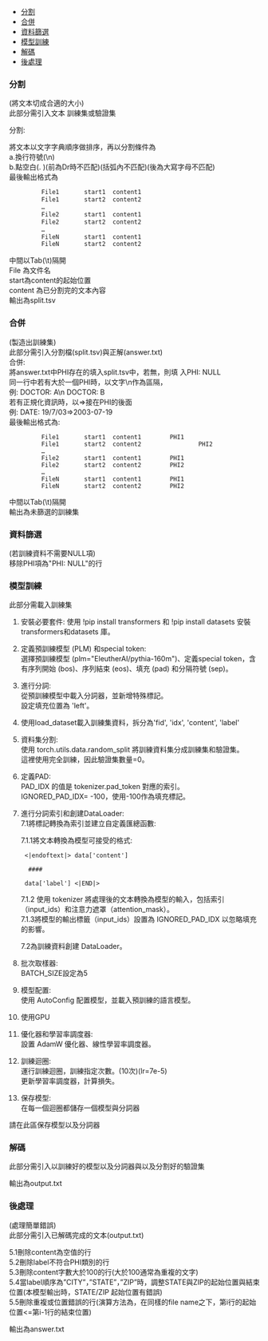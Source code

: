 - [分割](#分割)
- [合併](#合併)
- [資料篩選](#資料篩選)
- [模型訓練](#模型訓練)
- [解碼](#解碼)
- [後處理](#後處理)

### 分割
(將文本切成合適的大小)  
此部分需引入文本 訓練集或驗證集

分割:

將文本以文字字典順序做排序，再以分割條件為  
			a.換行符號(\n)  
			b.點空白(\. )(前為Dr時不匹配)(括弧內不匹配)(後為大寫字母不匹配)  
   最後輸出格式為
   ```sh
			File1		start1	content1  
			File1	 	start2	content2  
			…  
			File2		start1	content1  
			File2		start2	content2  
			…  
			FileN		start1	content1  
			FileN		start2	content2  
   ```
中間以Tab(\t)隔開  
File 為文件名  
start為content的起始位置  
content 為已分割完的文本內容  
輸出為split.tsv

### 合併  
(製造出訓練集)  
此部分需引入分割檔(split.tsv)與正解(answer.txt)  
合併:  
		將answer.txt中PHI存在的填入split.tsv中，若無，則填	入PHI: NULL  
    	        同一行中若有大於一個PHI時，以文字\n作為區隔，  
	        例:  DOCTOR: A\n DOCTOR: B  
		若有正規化資訊時，以=>接在PHI的後面  
		例: DATE: 19/7/03=>2003-07-19  
			最後輸出格式為:  
   ```
			File1		start1	content1		PHI1
			File1	 	start2	content2                PHI2
			…
			File2		start1	content1		PHI1
			File2		start2	content2		PHI2
			…
			FileN		start1	content1		PHI1
			FileN		start2	content2		PHI2
```
中間以Tab(\t)隔開  
輸出為未篩選的訓練集  

### 資料篩選 
(若訓練資料不需要NULL項)  
移除PHI項為"PHI: NULL"的行

### 模型訓練
此部分需載入訓練集
1. 安裝必要套件:
   使用 !pip install transformers 和 !pip install datasets 安裝 transformers和datasets 庫。  
2. 定義預訓練模型 (PLM) 和special token:  
   選擇預訓練模型 (plm="EleutherAI/pythia-160m")、定義special token，含有序列開始 (bos)、序列結束 (eos)、填充 (pad) 和分隔符號 (sep)。  
3. 進行分詞:  
   從預訓練模型中載入分詞器，並新增特殊標記。  
   設定填充位置為 'left'。  
4. 使用load_dataset載入訓練集資料，拆分為'fid', 'idx', 'content', 'label'  
5. 資料集分割:  
   使用 torch.utils.data.random_split 將訓練資料集分成訓練集和驗證集。  
   這裡使用完全訓練，因此驗證集數量=0。  
6. 定義PAD:  
   PAD_IDX 的值是 tokenizer.pad_token 對應的索引。  
   IGNORED_PAD_IDX= -100，使用-100作為填充標記。  
7. 進行分詞索引和創建DataLoader:  
   7.1將標記轉換為索引並建立自定義匯總函數:
     
	 7.1.1將文本轉換為模型可接受的格式:  
   ```
 	<|endoftext|> data['content']  
  
	 ####  
  
	data['label'] <|END|>
   ```
   
   	 7.1.2 使用 tokenizer 將處理後的文本轉換為模型的輸入，包括索引（input_ids）和注意力遮罩（attention_mask）。  
 	 7.1.3將模型的輸出標籤（input_ids）設置為 IGNORED_PAD_IDX  以忽略填充的影響。
   
   7.2為訓練資料創建 DataLoader。  
9. 批次取樣器:  
   BATCH_SIZE設定為5  
10. 模型配置:  
   使用 AutoConfig 配置模型，並載入預訓練的語言模型。  
11. 使用GPU   
12. 優化器和學習率調度器:  
    設置 AdamW 優化器、線性學習率調度器。  
13. 訓練迴圈:  
    運行訓練迴圈，訓練指定次數。(10次)(lr=7e-5)  
    更新學習率調度器，計算損失。  
14. 保存模型:  
    在每一個迴圈都儲存一個模型與分詞器  
  
請在此區保存模型以及分詞器  
### 解碼

此部分需引入以訓練好的模型以及分詞器與以及分割好的驗證集

輸出為output.txt


### 後處理
(處理簡單錯誤)  
此部分需引入已解碼完成的文本(output.txt)

5.1刪除content為空值的行  
5.2刪除label不符合PHI類別的行  
5.3刪除content字數大於100的行(大於100通常為重複的文字)  
5.4當label順序為”CITY”，”STATE”，”ZIP”時，調整STATE與ZIP的起始位置與結束位置(本模型輸出時，STATE/ZIP 起始位置有錯誤)  
5.5刪除重複或位置錯誤的行(演算方法為，在同樣的file name之下，第i行的起始位置<=第i-1行的結束位置)  

輸出為answer.txt  
